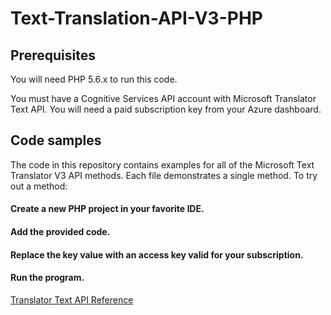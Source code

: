 # Text-Translation-API-V3-PHP

## Prerequisites
You will need PHP 5.6.x to run this code.

You must have a Cognitive Services API account with Microsoft Translator Text API. You will need a paid subscription key from your Azure dashboard.


## Code samples
The code in this repository contains examples for all of the Microsoft Text Translator V3 API methods. Each file demonstrates a single method. To try out a method:

#### Create a new PHP project in your favorite IDE.
#### Add the provided code.
#### Replace the key value with an access key valid for your subscription.
#### Run the program.

[Translator Text API Reference](https://docs.microsoft.com/en-us/azure/cognitive-services/translator/)
